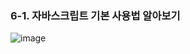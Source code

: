### 6-1. 자바스크립트 기본 사용법 알아보기

![image](https://user-images.githubusercontent.com/48751536/138391206-a1459549-036b-4760-938e-b7b27b5a8dba.png)
